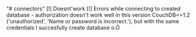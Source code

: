 "# connectors" 
[!] Doesnt'work [!]
Errors while connecting to created database - authorization doesn't work well in this version CouchDB==1.2 
('unauthorized', 'Name or password is incorrect.'), but with the same credentials I succesfully create database o.Ó
